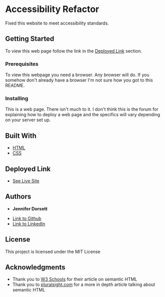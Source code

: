 # Accessibility Refactor

Fixed this website to meet accessibility standards.

## Getting Started

To view this web page follow the link in the [Deployed Link](#deployed-link) section.

### Prerequisites

To view this webpage you need a browser. Any browser will do. If you somehow don't already have a browser I'm not sure how you got to this README.

### Installing

This is a web page. There isn't much to it. I don't think this is the forum for explaining how to deploy a web page and the specifics will vary depending on your server set up.


## Built With

* [HTML](https://developer.mozilla.org/en-US/docs/Web/HTML)
* [CSS](https://developer.mozilla.org/en-US/docs/Web/CSS)

## Deployed Link

* [See Live Site](https://squeekage.github.io/accessibility-refactor/)


## Authors

* **Jennifer Dorsett** 

- [Link to Github](https://github.com/squeekage)
- [Link to LinkedIn](https://www.linkedin.com/in/jennifer-dorsett-36ab8058/)


## License

This project is licensed under the MIT License 

## Acknowledgments

* Thank you to [W3 Schools](https://www.w3schools.com/html/html_accessibility.asp) for their article on semantic HTML
* Thank you to [pluralsight.com](https://www.pluralsight.com/guides/semantic-html) for a more in depth article talking about semantic HTML
